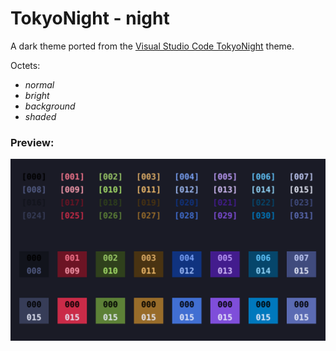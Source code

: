 # TokyoNight - night

A dark theme ported from the [Visual Studio Code TokyoNight](https://github.com/enkia/tokyo-night-vscode-theme) theme.

Octets:
* _normal_
* _bright_
* _background_
* _shaded_

### Preview:

![TokyoNight - night](preview.svg)
